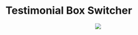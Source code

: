 # Testimonial Box Switcher

<p align="center">
  <img src="https://media4.giphy.com/media/up35uuXTdByQYJdUs4/giphy.gif?cid=790b7611b467f790245c5e17eb76d359be663551a0f33a58&rid=giphy.gif&ct=g">
</p>
